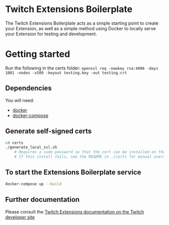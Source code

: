 # Twitch Extensions Boilerplate

The Twitch Extensions Boilerplate acts as a simple starting point to create your Extension, as well as a simple method using Docker to locally serve your Extension for testing and development.

# Getting started
Run the following in the certs folder:
`openssl req -newkey rsa:4096 -days 1001 -nodes -x509 -keyout testing.key -out testing.crt`

## Dependencies

You will need:
 * [docker](https://docs.docker.com/engine/installation/)
 * [docker-compose](https://docs.docker.com/compose/install/)

## Generate self-signed certs
```bash
cd certs
./generate_local_ssl.sh
    # Requires a sudo password so that the cert can be installed on the root keychain
    # If this install fails, see the README in ./certs for manual override.
```

## To start the Extensions Boilerplate service
```bash
docker-compose up --build
```

## Further documentation

Please consult the [Twitch Extensions documentation on the Twitch developer site](https://dev.twitch.tv/docs/extensions)